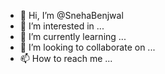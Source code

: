 - 👋 Hi, I’m @SnehaBenjwal
- 👀 I’m interested in ...
- 🌱 I’m currently learning ...
- 💞️ I’m looking to collaborate on ...
- 📫 How to reach me ...

<!---
SnehaBenjwal/SnehaBenjwal is a ✨ special ✨ repository because its `README.md` (this file) appears on your GitHub profile.
You can click the Preview link to take a look at your changes.
--->
